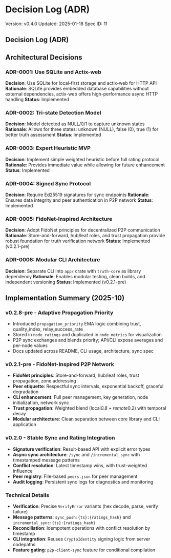 # Decision Log (ADR)
Version: v0.4.0
Updated: 2025-01-18
Spec ID: 11

## Decision Log (ADR)

## Architectural Decisions

### ADR-0001: Use SQLite and Actix-web
**Decision**: Use SQLite for local-first storage and actix-web for HTTP API
**Rationale**: SQLite provides embedded database capabilities without external dependencies, actix-web offers high-performance async HTTP handling
**Status**: Implemented

### ADR-0002: Tri-state Detection Model
**Decision**: Model detected as NULL/0/1 to capture unknown states
**Rationale**: Allows for three states: unknown (NULL), false (0), true (1) for better truth assessment
**Status**: Implemented

### ADR-0003: Expert Heuristic MVP
**Decision**: Implement simple weighted heuristic before full rating protocol
**Rationale**: Provides immediate value while allowing for future enhancement
**Status**: Implemented

### ADR-0004: Signed Sync Protocol
**Decision**: Require Ed25519 signatures for sync endpoints
**Rationale**: Ensures data integrity and peer authentication in P2P network
**Status**: Implemented

### ADR-0005: FidoNet-Inspired Architecture
**Decision**: Adopt FidoNet principles for decentralized P2P communication
**Rationale**: Store-and-forward, hub/leaf roles, and trust propagation provide robust foundation for truth verification network
**Status**: Implemented (v0.2.1-pre)

### ADR-0006: Modular CLI Architecture
**Decision**: Separate CLI into `app/` crate with `truth-core` as library dependency
**Rationale**: Enables modular testing, clean builds, and independent versioning
**Status**: Implemented (v0.2.1-pre)

## Implementation Summary (2025-10)

### v0.2.8-pre - Adaptive Propagation Priority
- Introduced `propagation_priority` EMA logic combining trust, quality_index, relay_success_rate
- Stored in `node_ratings` and duplicated in `node_metrics` for visualization
- P2P sync exchanges and blends priority; API/CLI expose averages and per-node values
- Docs updated across README, CLI usage, architecture, sync spec

### v0.2.1-pre - FidoNet-Inspired P2P Network
- **FidoNet principles**: Store-and-forward, hub/leaf roles, trust propagation, zone addressing
- **Peer etiquette**: Respectful sync intervals, exponential backoff, graceful degradation
- **CLI enhancement**: Full peer management, key generation, node initialization, network sync
- **Trust propagation**: Weighted blend (local*0.8 + remote*0.2) with temporal decay
- **Modular architecture**: Clean separation between core library and CLI application

### v0.2.0 - Stable Sync and Rating Integration
- **Signature verification**: Result-based API with explicit error types
- **Async sync architecture**: `/sync` and `/incremental_sync` with timestamped message patterns
- **Conflict resolution**: Latest timestamp wins, with trust-weighted influence
- **Peer registry**: File-based `peers.json` for peer management
- **Audit logging**: Persistent sync logs for diagnostics and monitoring

### Technical Details
- **Verification**: Precise `VerifyError` variants (hex decode, parse, verify failure)
- **Message patterns**: `sync_push:{ts}:{ratings_hash}` and `incremental_sync:{ts}:{ratings_hash}`
- **Reconciliation**: Idempotent operations with conflict resolution by timestamp
- **CLI integration**: Reuses `CryptoIdentity` signing logic from server codepaths
- **Feature gating**: `p2p-client-sync` feature for conditional compilation
